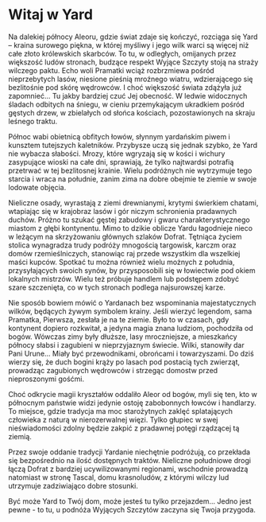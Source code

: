 # Witaj w Yard

Na dalekiej północy Aleoru, gdzie świat zdaje się kończyć, rozciąga się Yard – kraina surowego piękna, w której myśliwy i jego wilk warci są więcej niż całe złoto królewskich skarbców. To tu, w odległych, omijanych przez większość ludów stronach, budzące respekt Wyjące Szczyty stoją na straży wilczego paktu. Echo woli Pramatki wciąż rozbrzmiewa pośród nieprzebytych lasów, niesione pieśnią mroźnego wiatru, wdzierającego się bezlitośnie pod skórę wędrowców. I choć większość świata zdążyła już zapomnieć... Tu jakby bardziej czuć Jej obecność. W ledwie widocznych śladach odbitych na śniegu, w cieniu przemykającym ukradkiem pośród gęstych drzew, w zbielałych od słońca kościach, pozostawionych na skraju leśnego traktu. 

Północ wabi obietnicą obfitych łowów, słynnym yardańskim piwem i kunsztem tutejszych kaletników. Przybysze uczą się jednak szybko, że Yard nie wybacza słabości. Mrozy, które wgryzają się w kości i wichury zasypujące wioski na całe dni, sprawiają, że tylko najtwardsi potrafią przetrwać w tej bezlitosnej krainie. Wielu podróżnych nie wytrzymuje tego starcia i wraca na południe, zanim zima na dobre obejmie te ziemie w swoje lodowate objęcia.

Nieliczne osady, wyrastają z ziemi drewnianymi, krytymi świerkiem chatami, wtapiając się w krajobraz lasów i gór niczym schronienia pradawnych duchów. Próżno tu szukać gęstej zabudowy i gwaru charakterystycznego miastom z głębi kontynentu. Mimo to dzikie oblicze Yardu łagodnieje nieco w leżącym na skrzyżowaniu głównych szlaków Dofrat. Tętniąca życiem stolica wynagradza trudy podróży mnogością targowisk, karczm oraz domów rzemieślniczych, stanowiąc raj przede wszystkim dla wszelkiej maści kupców. Spotkać tu można również wielu możnych z południa, przysyłających swoich synów, by przysposobili się w łowiectwie pod okiem lokalnych mistrzów. Wielu też próbuje handlem lub podstępem zdobyć szare szczenięta, co w tych stronach podlega najsurowszej karze. 

Nie sposób bowiem mówić o Yardanach bez wspominania majestatycznych wilków, będących żywym symbolem krainy. Jeśli wierzyć legendom, sama Pramatka, Pierwsza, zesłała je na te ziemie. Było to w czasach, gdy kontynent dopiero rozkwitał, a jedyna magia znana ludziom, pochodziła od bogów. Wówczas zimy były dłuższe, lasy mroczniejsze, a mieszkańcy północy słabsi i zagubieni w nieprzyjaznym świecie. Wilki, stanowiły dar Pani Urune... Miały być przewodnikami, obrońcami i towarzyszami. Do dziś wierzy się, że duch bogini krąży po lasach pod postacią tych zwierząt, prowadząc zagubionych wędrowców i strzegąc domostw przed nieproszonymi gośćmi.  

Choć odkrycie magii kryształów oddaliło Aleor od bogów, myli się ten, kto w północnym państwie widzi jedynie ostoję zabobonnych łowców i handlarzy. To miejsce, gdzie tradycja ma moc starożytnych zaklęć splatających człowieka z naturą w nierozerwalnej więzi. Tylko głupiec w swej nieświadomości zdolny będzie zakpić z pradawnej potęgi rządzącej tą ziemią.

Przez swoje oddanie tradycji Yardanie niechętnie podróżują, co przekłada się bezpośrednio na ilość dostępnych traktów. Nieliczne południowe drogi łączą Dofrat z bardziej ucywilizowanymi regionami, wschodnie prowadzą natomiast w stronę Tascal, domu krasnoludów, z którymi wilczy lud utrzymuje zadziwiająco dobre stosunki.

Być może Yard to Twój dom, może jesteś tu tylko przejazdem... Jedno jest pewne - to tu, u podnóża Wyjących Szczytów zaczyna się Twoja przygoda.

